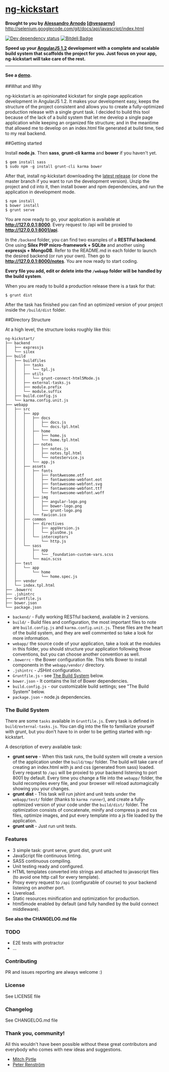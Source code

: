 # [ng-kickstart](http://vesparny.github.io/ng-kickstart/)

**Brought to you by [Alessandro Arnodo](http://alessandro.arnodo.net) [[@vesparny](https://twitter.com/vesparny)]**
http://selenium.googlecode.com/git/docs/api/javascript/index.html

[![Dev dependency status](https://david-dm.org/vesparny/ng-kickstart/dev-status.png)](https://david-dm.org/vesparny/ng-kickstart#info=devDependencies "Dependency status") [![Bitdeli Badge](https://d2weczhvl823v0.cloudfront.net/vesparny/ng-kickstart/trend.png)](https://bitdeli.com/free "Bitdeli Badge")

**Speed up your [AngularJS 1.2](http://angularjs.org) development with a complete and scalable build system that scaffolds the project for you. Just focus on your app, ng-kickstart will take care of the rest.**
***

#### See a [demo](http://vesparny.github.io/ng-kickstart/).

##What and Why

ng-kickstart is an opinionated kickstart for single page application development in AngularJS 1.2. It makes your development easy, keeps the structure of the project consistent and allows you to create a fully-optimized production release with a single grunt task. I decided to build this tool because of the lack of a build system that let me develop a single page application while keeping an organized file structure; and in the meantime that allowed me to develop on an index.html file generated at build time, tied to my real backend.

##Getting started

Install **node.js**. Then **sass**, **grunt-cli** **karma** and **bower** if you haven't yet.

    $ gem install sass
    $ sudo npm -g install grunt-cli karma bower

After that, install ng-kickstart downloading the [latest release](https://github.com/vesparny/ng-kickstart/releases) (or clone the master branch if you want to run the development version). Unzip the project and cd into it, then install bower and npm dependencies, and run the application in development mode.

    $ npm install
    $ bower install
    $ grunt serve

You are now ready to go, your applcation is available at **http://127.0.0.1:8000**. Every request to /api will be proxied to **http://127.0.0.1:8001/api**.

In the `/backend` folder, you can find two examples of a **RESTFul backend**. One using **Silex PHP micro-framework + SQLite** and another using **expressjs + MongoDB**. Refer to the README.md in each folder to launch the desired backend (or run your own). Then go to **http://127.0.0.1:8000/notes**. You are now ready to start coding.

**Every file you add, edit or delete into the `/webapp` folder will be handled by the build system**.

When you are ready to build a production release there is a task for that:

    $ grunt dist

After the task has finished you can find an optimized version of your project inside the `/build/dist` folder.


##Directory Structure

At a high level, the structure looks roughly like this:

```
ng-kickstart/
├── backend
│   ├── expressjs
│   └── silex
├── build
│   ├── buildfiles
│   │   ├── tasks
│   │   │   └── tpl.js
│   │   ├── utils
│   │   │   └── grunt-connect-html5Mode.js
│   │   ├── external-tasks.js
│   │   ├── module.prefix
│   │   └── module.suffix
│   ├── build.config.js
│   └── karma.config.unit.js
├── webapp
│   ├── src
│   │   ├── app
│   │   │   ├── docs
│   │   │   │   ├── docs.js
│   │   │   │   └── docs.tpl.html
│   │   │   ├── home
│   │   │   │   ├── home.js
│   │   │   │   └── home.tpl.html
│   │   │   ├── notes
│   │   │   │   ├── notes.js
│   │   │   │   ├── notes.tpl.html
│   │   │   │   └── notesService.js
│   │   │   └── app.js
│   │   ├── assets
│   │   │   ├── fonts
│   │   │   │   ├── FontAwesome.otf
│   │   │   │   ├── fontawesome-webfont.eot
│   │   │   │   ├── fontawesome-webfont.svg
│   │   │   │   ├── fontawesome-webfont.ttf
│   │   │   │   └── fontawesome-webfont.woff
│   │   │   ├── img
│   │   │   │   ├── angular-logo.png
│   │   │   │   ├── bower-logo.png
│   │   │   │   └── grunt-logo.png
│   │   │   └── favicon.ico
│   │   ├── common
│   │   │   ├── directives
│   │   │   │   ├── appVersion.js
│   │   │   │   └── plusOne.js
│   │   │   └── interceptors
│   │   │       └── http.js
│   │   └── sass
│   │       ├── app
│   │       │   └── _foundation-custom-vars.scss
│   │       └── main.scss
│   ├── test
│   │   └── app
│   │       └── home
│   │           └── home.spec.js
│   ├── vendor
│   └── index.tpl.html
├── .bowerrc
├── .jshintrc
├── Gruntfile.js
├── bower.json
└── package.json

```

- `backend/` - Fully working RESTful backend, available in 2 versions.
- `build/` - Build files and configuration, the most important files to note are `build.config.js` and `karma.config.unit.js`. These files are the heart of the build system, and they are well commented so take a look for more information.
- `webapp/` the source code of your application, take a look at the modules in this folder, you should structure your application following those conventions, but you can choose another convention as well.
- `.bowerrc` - the Bower configuration file. This tells Bower to install components in the `webapp/vendor/` directory.
- `.jshintrc` - JSHint configuration.
- `Gruntfile.js` - see [The Build System](#thebuildsystem) below.
- `bower.json` - It contains the list of Bower dependencies.
- `build.config.js` - our customizable build settings; see "The Build System" below.
- `package.json` - node.js dependencies.

### <a name="thebuildsystem"></a>The Build System

There are some `tasks` available in `Gruntfile.js`. Every task is defined in `build/external-tasks.js`. You can dig into the file to familiarize yourself with grunt, but you don't have to in order to be getting started with ng-kickstart.

A description of every available task:

* **grunt serve** - When this task runs, the build system will create a version of the application under the `build/tmp/` folder. The build will take care of creating an index.html with js and css (generated from sass) loaded. Every request to `/api` will be proxied to your backend listening to port 8001 by default. Every time you change a file into the `webapp/` folder, the build recompiles every file, and your browser will reload automagically showing you your changes.
* **grunt dist** - This task will run jshint and unit tests under the `webapp/test/` folder (thanks to `karma runner`), and create a fully-optimized version of your code under the `build/dist/` folder. The optimization consists of concatenate, minify and compress js and css files, optimize images, and put every template into a js file loaded by the application.
* **grunt unit** - Just run unit tests.


### Features

* 3 simple task: grunt serve, grunt dist, grunt unit
* JavaScript file continuous linting.
* SASS continuous compiling.
* Unit testing ready and configured.
* HTML templates converted into strings and attached to javascript files (to avoid one http call for every template).
* Proxy every request to `/api` (configurable of course) to your backend listening on another port.
* Livereload.
* Static resources minification and optimization for production.
* html5mode enabled by default (and fully handled by the build connect middleware).

**See also the CHANGELOG.md file**

### TODO

* E2E tests with protractor
* ...

### Contributing

PR and issues reporting are always welcome :)

### License

See LICENSE file

### Changelog

See CHANGELOG.md file

### Thank you, community!

All this wouldn't have been possible without these great contributors and everybody who comes with new ideas and suggestions.

* [Mitch Pirtle](https://github.com/spacemonkey)
* [Peter Renström](https://github.com/renstrom)
